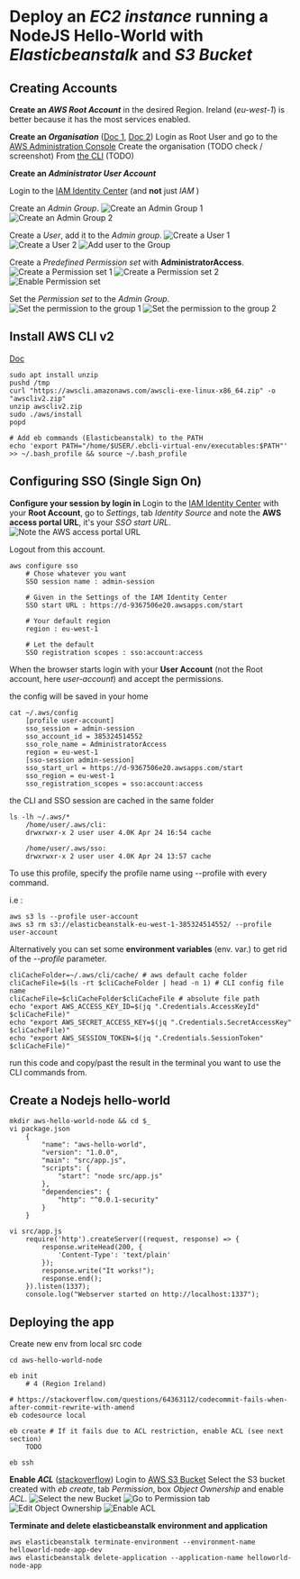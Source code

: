 Deploy an *EC2 instance* running a NodeJS Hello-World with *Elasticbeanstalk* and *S3 Bucket*
===

Creating Accounts
---

**Create an *AWS Root Account*** in the desired Region.
Ireland (*eu-west-1*) is better because it has the most services enabled.

**Create an *Organisation*** ([Doc 1](https://docs.aws.amazon.com/organizations/latest/userguide/orgs_introduction.html?org_product_rc_usergude=), [Doc 2](https://docs.aws.amazon.com/organizations/latest/userguide/orgs_manage_org_create.html))
Login as Root User and go to the [AWS Administration Console](https://us-east-1.console.aws.amazon.com/organizations/v2/home/accounts)
Create the organisation (TODO check / screenshot)
From [the CLI](https://docs.aws.amazon.com/cli/latest/reference/organizations/create-organization.html?orgs_product_rc_CLI) (TODO)

**Create an *Administrator User Account***

Login to the [IAM Identity Center](https://eu-west-1.console.aws.amazon.com/singlesignon/identity/home?region=eu-west-1#) (and **not** just *IAM* )

Create an *Admin Group*.
![Create an Admin Group 1](screenshots/02-group-1.png)
![Create an Admin Group 2](screenshots/02-group-2.png)

Create a *User*, add it to the *Admin group*.
![Create a User 1](screenshots/03-user-1.png)
![Create a User 2](screenshots/03-user-2.png)
![Add user to the Group](screenshots/03-user-3.png)

Create a *Predefined Permission set* with **AdministratorAccess**.
![Create a Permission set 1](screenshots/04-permission-1.png)
![Create a Permission set 2](screenshots/04-permission-2.png)
![Enable Permission set](screenshots/04-permission-3.png)

Set the *Permission set* to the *Admin Group*.
![Set the permission to the group 1](screenshots/05-assign-group-1.png)
![Set the permission to the group 2](screenshots/05-assign-group-2.png)

Install AWS CLI v2
---
[Doc](https://docs.aws.amazon.com/cli/latest/userguide/getting-started-install.html)
```
sudo apt install unzip
pushd /tmp
curl "https://awscli.amazonaws.com/awscli-exe-linux-x86_64.zip" -o "awscliv2.zip"
unzip awscliv2.zip
sudo ./aws/install
popd

# Add eb commands (Elasticbeanstalk) to the PATH
echo 'export PATH="/home/$USER/.ebcli-virtual-env/executables:$PATH"' >> ~/.bash_profile && source ~/.bash_profile
```


Configuring SSO (Single Sign On)
---

**Configure your session by login in**
Login to the [IAM Identity Center](https://eu-west-1.console.aws.amazon.com/singlesignon/identity/home?region=eu-west-1#) with your **Root Account**, go to *Settings*, tab *Identity Source* and note the **AWS access portal URL**, it's your *SSO start URL*.
![Note the AWS access portal URL](screenshots/01-sso-start-url.png)

Logout from this account.

```
aws configure sso
    # Chose whatever you want
    SSO session name : admin-session
    
    # Given in the Settings of the IAM Identity Center
    SSO start URL : https://d-9367506e20.awsapps.com/start
    
    # Your default region 
    region : eu-west-1
    
    # Let the default
    SSO registration scopes : sso:account:access
```

When the browser starts login with your **User Account** (not the Root account, here *user-account*) and accept the permissions.

the config will be saved in your home
```
cat ~/.aws/config
    [profile user-account]
    sso_session = admin-session
    sso_account_id = 385324514552
    sso_role_name = AdministratorAccess
    region = eu-west-1
    [sso-session admin-session]
    sso_start_url = https://d-9367506e20.awsapps.com/start
    sso_region = eu-west-1
    sso_registration_scopes = sso:account:access
```

the CLI and SSO session are cached in the same folder
```
ls -lh ~/.aws/*
    /home/user/.aws/cli:
    drwxrwxr-x 2 user user 4.0K Apr 24 16:54 cache

    /home/user/.aws/sso:
    drwxrwxr-x 2 user user 4.0K Apr 24 13:57 cache
```

To use this profile, specify the profile name using --profile with every command.

i.e :
```
aws s3 ls --profile user-account
aws s3 rm s3://elasticbeanstalk-eu-west-1-385324514552/ --profile user-account
```

Alternatively you can set some **environment variables** (env. var.) to get rid of the *--profile* parameter.

```
cliCacheFolder=~/.aws/cli/cache/ # aws default cache folder
cliCacheFile=$(ls -rt $cliCacheFolder | head -n 1) # CLI config file name
cliCacheFile=$cliCacheFolder$cliCacheFile # absolute file path
echo "export AWS_ACCESS_KEY_ID=$(jq ".Credentials.AccessKeyId" $cliCacheFile)"
echo "export AWS_SECRET_ACCESS_KEY=$(jq ".Credentials.SecretAccessKey" $cliCacheFile)"
echo "export AWS_SESSION_TOKEN=$(jq ".Credentials.SessionToken" $cliCacheFile)"
```
run this code and copy/past the result in the terminal you want to use the CLI commands from.

Create a Nodejs hello-world
---
```
mkdir aws-hello-world-node && cd $_
vi package.json
    {
        "name": "aws-hello-world",
        "version": "1.0.0",
        "main": "src/app.js",
        "scripts": {
            "start": "node src/app.js"
        },
        "dependencies": {
            "http": "^0.0.1-security"
        }
    }

vi src/app.js
    require('http').createServer((request, response) => {
        response.writeHead(200, {
            'Content-Type': 'text/plain'
        });
        response.write("It works!");
        response.end();
    }).listen(1337);
    console.log("Webserver started on http://localhost:1337");
```

Deploying the app
---

Create new env from local src code
```
cd aws-hello-world-node

eb init
    # 4 (Region Ireland)

# https://stackoverflow.com/questions/64363112/codecommit-fails-when-after-commit-rewrite-with-amend
eb codesource local

eb create # If it fails due to ACL restriction, enable ACL (see next section)
    TODO

eb ssh
```

**Enable *ACL*** ([stackoverflow](https://stackoverflow.com/questions/70333681/for-an-amazon-s3-bucket-deployment-from-github-how-do-i-fix-the-error-accesscont))
Login to [AWS S3 Bucket](https://s3.console.aws.amazon.com/s3/buckets?region=eu-west-1#)
Select the S3 bucket created with *eb create*, tab *Permission*, box *Object Ownership* and enable *ACL*.
![Select the new Bucket](screenshots/10-enable-acl-1.png)
![Go to Permission tab](screenshots/10-enable-acl-2.png)
![Edit Object Ownership](screenshots/10-enable-acl-3.png)
![Enable ACL](screenshots/10-enable-acl-4.png)


**Terminate and delete elasticbeanstalk environment and application**
```
aws elasticbeanstalk terminate-environment --environment-name helloworld-node-app-dev
aws elasticbeanstalk delete-application --application-name helloworld-node-app
```

